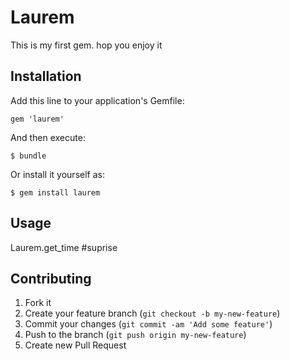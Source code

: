 # Laurem

This is my first gem. hop you enjoy it

## Installation

Add this line to your application's Gemfile:

    gem 'laurem'

And then execute:

    $ bundle

Or install it yourself as:

    $ gem install laurem

## Usage

Laurem.get_time #suprise

## Contributing

1. Fork it
2. Create your feature branch (`git checkout -b my-new-feature`)
3. Commit your changes (`git commit -am 'Add some feature'`)
4. Push to the branch (`git push origin my-new-feature`)
5. Create new Pull Request
